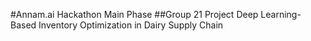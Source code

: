 #Annam.ai Hackathon Main Phase 
##Group 21 Project Deep Learning-Based
Inventory Optimization in Dairy
Supply Chain
